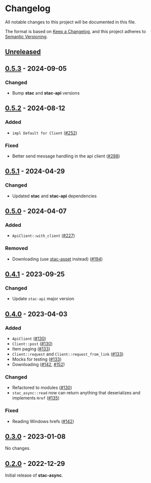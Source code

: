 # Changelog

All notable changes to this project will be documented in this file.

The format is based on [Keep a Changelog](https://keepachangelog.com/en/1.0.0/), and this project adheres to [Semantic Versioning](https://semver.org/spec/v2.0.0.html).

## [Unreleased]

## [0.5.3] - 2024-09-05

### Changed

- Bump **stac** and **stac-api** versions

## [0.5.2] - 2024-08-12

### Added

- `impl Default for Client` ([#252](https://github.com/stac-utils/stac-rs/pull/252))

### Fixed

- Better send message handling in the api client ([#288](https://github.com/stac-utils/stac-rs/pull/288))

## [0.5.1] - 2024-04-29

### Changed

- Updated **stac** and **stac-api** dependencies

## [0.5.0] - 2024-04-07

### Added

- `ApiClient::with_client` ([#227](https://github.com/stac-utils/stac-rs/pull/227))

### Removed

- Downloading (use [stac-asset](https://github.com/stac-utils/stac-asset) instead) ([#194](https://github.com/stac-utils/stac-rs/pull/194))

## [0.4.1] - 2023-09-25

### Changed

- Update `stac-api` major version

## [0.4.0] - 2023-04-03

### Added

- `ApiClient` ([#130](https://github.com/stac-utils/stac-rs/pull/130))
- `Client::post` ([#130](https://github.com/stac-utils/stac-rs/pull/130))
- Item paging ([#133](https://github.com/stac-utils/stac-rs/pull/133))
- `Client::request` and `Client::request_from_link` ([#133](https://github.com/stac-utils/stac-rs/pull/133))
- Mocks for testing ([#133](https://github.com/stac-utils/stac-rs/pull/133))
- Downloading ([#142](https://github.com/stac-utils/stac-rs/pull/142), [#152](https://github.com/stac-utils/stac-rs/pull/152))

### Changed

- Refactored to modules ([#130](https://github.com/stac-utils/stac-rs/pull/130))
- `stac_async::read` now can return anything that deserializes and implements `Href` ([#135](https://github.com/stac-utils/stac-rs/pull/135))

### Fixed

- Reading Windows hrefs ([#142](https://github.com/stac-utils/stac-rs/pull/142))

## [0.3.0] - 2023-01-08

No changes.

## [0.2.0] - 2022-12-29

Initial release of **stac-async**.

[Unreleased]: https://github.com/stac-utils/stac-rs/compare/stac-async-v0.5.3...main
[0.5.3]: https://github.com/stac-utils/stac-rs/compare/stac-async-v0.5.2...stac-async-v0.5.3
[0.5.2]: https://github.com/stac-utils/stac-rs/compare/stac-async-v0.5.1...stac-async-v0.5.2
[0.5.1]: https://github.com/stac-utils/stac-rs/compare/stac-async-v0.5.0...stac-async-v0.5.1
[0.5.0]: https://github.com/stac-utils/stac-rs/compare/stac-async-v0.4.1...stac-async-v0.5.0
[0.4.1]: https://github.com/stac-utils/stac-rs/compare/stac-async-v0.4.0...stac-async-v0.4.1
[0.4.0]: https://github.com/stac-utils/stac-rs/compare/stac-async-v0.3.0...stac-async-v0.4.0
[0.3.0]: https://github.com/stac-utils/stac-rs/compare/stac-async-v0.2.0...stac-async-v0.3.0
[0.2.0]: https://github.com/stac-utils/stac-rs/releases/tag/stac-async-v0.2.0

<!-- markdownlint-disable-file MD024 -->
